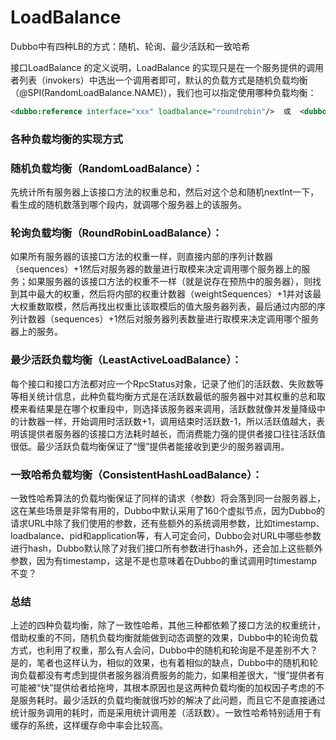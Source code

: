 # LoadBalance

Dubbo中有四种LB的方式：随机、轮询、最少活跃和一致哈希

接口LoadBalance 的定义说明，LoadBalance 的实现只是在一个服务提供的调用者列表（invokers）中选出一个调用者即可，默认的负载方式是随机负载均衡（@SPI(RandomLoadBalance.NAME)），我们也可以指定使用哪种负载均衡：

```xml
<dubbo:reference interface="xxx" loadbalance="roundrobin"/>  或  <dubbo:service interface="xxx" loadbalance="roundrobin" />
```



### 各种负载均衡的实现方式



### 随机负载均衡（RandomLoadBalance）：

先统计所有服务器上该接口方法的权重总和，然后对这个总和随机nextInt一下，看生成的随机数落到哪个段内，就调哪个服务器上的该服务。



###  轮询负载均衡（RoundRobinLoadBalance）：

如果所有服务器的该接口方法的权重一样，则直接内部的序列计数器（sequences）+1然后对服务器的数量进行取模来决定调用哪个服务器上的服务；如果服务器的该接口方法的权重不一样（就是说存在预热中的服务器），则找到其中最大的权重，然后将内部的权重计数器（weightSequences）+1并对该最大权重数取模，然后再找出权重比该取模后的值大服务器列表，最后通过内部的序列计数器（sequences）+1然后对服务器列表数量进行取模来决定调用哪个服务器上的服务。



### 最少活跃负载均衡（LeastActiveLoadBalance）：

每个接口和接口方法都对应一个RpcStatus对象，记录了他们的活跃数、失败数等等相关统计信息，此种负载均衡方式是在活跃数最低的服务器中对其权重的总和取模来看结果是在哪个权重段中，则选择该服务器来调用，活跃数就像并发量降级中的计数器一样，开始调用时活跃数+1，调用结束时活跃数-1，所以活跃值越大，表明该提供者服务器的该接口方法耗时越长，而消费能力强的提供者接口往往活跃值很低。最少活跃负载均衡保证了“慢”提供者能接收到更少的服务器调用。



### 一致哈希负载均衡（ConsistentHashLoadBalance）：

一致性哈希算法的负载均衡保证了同样的请求（参数）将会落到同一台服务器上，这在某些场景是非常有用的，Dubbo中默认采用了160个虚拟节点，因为Dubbo的请求URL中除了我们使用的参数，还有些额外的系统调用参数，比如timestamp、loadbalance、pid和application等，有人可定会问，Dubbo会对URL中哪些参数进行hash，Dubbo默认除了对我们接口所有参数进行hash外，还会加上这些额外参数，因为有timestamp，这是不是也意味着在Dubbo的重试调用时timestamp不变？

 

### 总结

上述的四种负载均衡，除了一致性哈希，其他三种都依赖了接口方法的权重统计，借助权重的不同，随机负载均衡就能做到动态调整的效果，Dubbo中的轮询负载方式，也利用了权重，那么有人会问，Dubbo中的随机和轮询是不是差别不大？是的，笔者也这样认为，相似的效果，也有着相似的缺点，Dubbo中的随机和轮询负载都没有考虑到提供者服务器消费服务的能力，如果相差很大，“慢”提供者有可能被“快”提供给者给拖垮，其根本原因也是这两种负载均衡的加权因子考虑的不是服务耗时。最少活跃的负载均衡就很巧妙的解决了此问题，而且它不是直接通过统计服务调用的耗时，而是采用统计调用差（活跃数）。一致性哈希特别适用于有缓存的系统，这样缓存命中率会比较高。